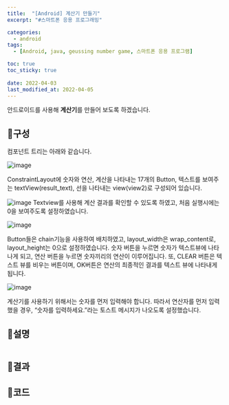 ```yaml
---
title:  "[Android] 계산기 만들기"
excerpt: "#스마트폰 응용 프로그래밍"

categories:
  - android
tags:
  - [Android, java, geussing number game, 스마트폰 응용 프로그램]

toc: true
toc_sticky: true
 
date: 2022-04-03
last_modified_at: 2022-04-05
---
```


안드로이드를 사용해 **계산기**를 만들어 보도록 하겠습니다.

## 📜구성
컴포넌트 트리는 아래와 같습니다.

![image](https://github.com/rin1004/rin1004.github.io/assets/59803206/8221e838-9467-43df-a313-3eea182529c2)

ConstraintLayout에 숫자와 연산, 계산을 나타내는 17개의 Button, 텍스트를 보여주는 textView(result_text), 선을 나타내는 view(view2)로 구성되어 있습니다. 


![image](https://github.com/rin1004/rin1004.github.io/assets/59803206/88158492-9682-49ad-8f39-f82586dcda69)
Textview를 사용해 계산 결과를 확인할 수 있도록 하였고, 처음 실행시에는 0을 보여주도록 설정하였습니다.

![image](https://github.com/rin1004/rin1004.github.io/assets/59803206/81dec8b5-56c2-49ec-b3ac-905a8b6ecf04)

Button들은 chain기능을 사용하여 배치하였고, layout_width은 wrap_content로, layout_height는 0으로 설정하였습니다.
숫자 버튼을 누르면 숫자가 텍스트뷰에 나타나게 되고, 연산 버튼을 누르면 숫자끼리의 연산이 이루어집니다. 또, CLEAR 버튼은 텍스트 뷰를 비우는 버튼이며, OK버튼은 연산의 최종적인 결과를 텍스트 뷰에 나타내게 됩니다.

![image](https://github.com/rin1004/rin1004.github.io/assets/59803206/9fb98846-fcac-4e5c-9f3b-223f040d93fc)

계산기를 사용하기 위해서는 숫자를 먼저 입력해야 합니다. 따라서 연산자를 먼저 입력했을 경우, “숫자를 입력하세요.”라는 토스트 메시지가 나오도록 설정했습니다.

## 📜설명
```
```
## 📜결과

## 📜코드

